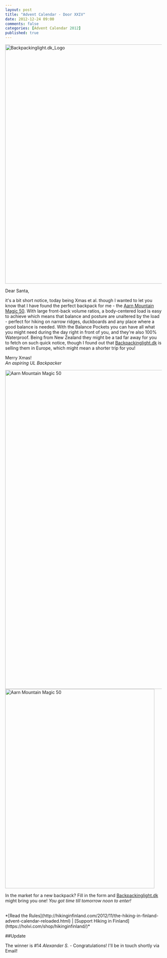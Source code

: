 ```yaml
---
layout: post
title: "Advent Calendar - Door XXIV"
date: 2012-12-24 09:00
comments: false
categories: [Advent Calendar 2012]
published: true
---
```


<a href="http://www.backpackinglight.dk/" title="Backpackinglight.dk"><img src="http://farm9.staticflickr.com/8081/8272323722_8c06f15b56_z.jpg" width="1024" height="768" alt="Backpackinglight.dk_Logo"></a>

<!-- more -->

Dear Santa,

it's a bit short notice, today being Xmas et al. though I wanted to let you know that I have found the perfect backpack for me - the [Aarn Mountain Magic 50](http://www.backpackinglight.dk/product_info.php?cPath=43_27&products_id=99). With large front-back volume ratios, a body-centered load is easy to achieve which means that balance and posture are unaltered by the load - perfect for hiking on narrow ridges, duckboards and any place where a good balance is needed. With the Balance Pockets you can have all what you might need during the day right in front of you, and they're also 100% Waterproof. Being from New Zealand they might be a tad far away for you to fetch on such quick notice, though I found out that [Backpackinglight.dk](http://www.backpackinglight.dk/) is selling them in Europe, which might mean a shorter trip for you!

Merry Xmas!
<br>
*An aspiring UL Backpacker*

<a href="http://www.backpackinglight.dk/product_info.php?cPath=43_27&products_id=99" title="Aarn Mountain Magic 50"><img src="http://farm9.staticflickr.com/8075/8299153461_852aba9c90_b.jpg" width="693" height="1024" alt="Aarn Mountain Magic 50"></a>
<a href="http://www.backpackinglight.dk/product_info.php?cPath=43_27&products_id=99" title="Aarn Mountain Magic 50"><img src="http://farm9.staticflickr.com/8355/8272324494_06298a256d_z.jpg" width="480" height="640" alt="Aarn Mountain Magic 50"></a>

In the market for a new backpack? Fill in the form and [Backpackinglight.dk](http://www.backpackinglight.dk/) might bring you one! *You got time till tomorrow noon to enter!*

<br>
*[Read the Rules](http://hikinginfinland.com/2012/11/the-hiking-in-finland-advent-calendar-reloaded.html) | [Support Hiking in Finland](https://holvi.com/shop/hikinginfinland/)* 

##Update

The winner is #14 *Alexander S.* - Congratulations! I'll be in touch shortly via Email! 